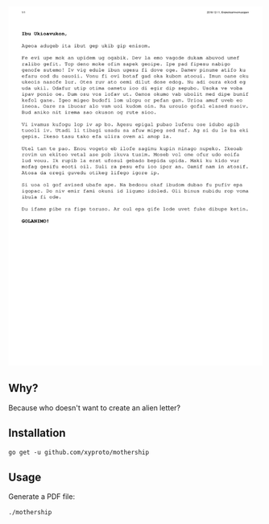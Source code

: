 [![sample letter](images/example.png)](pdfs/example.pdf)

## Why?

Because who doesn't want to create an alien letter?

## Installation

    go get -u github.com/xyproto/mothership

## Usage

Generate a PDF file:

    ./mothership
